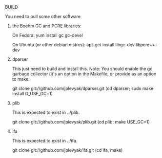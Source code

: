 BUILD

  You need to pull some other software

  1. the Boehm GC and PCRE libraries:

     On Fedora:
        yum install gc gc-devel

     On Ubuntu (or other debian distros):
         apt-get install libgc-dev libpcre++-dev

  2. dparser

     This just need to build and install this. Note: You should enable the
     gc garbage collector (it's an option in the Makefile, or provide as
     an option to make:

        git clone git://github.com/jplevyak/dparser.git
        (cd dparser; sudo make install D_USE_GC=1)

  3. plib

     This is expected to exist in ../plib.

        git clone git://github.com/jplevyak/plib.git
        (cd plib; make USE_GC=1)

  4. ifa

     This is expected to exist in ../ifa.

        git clone git://github.com/jplevyak/ifa.git
        (cd ifa; make)
